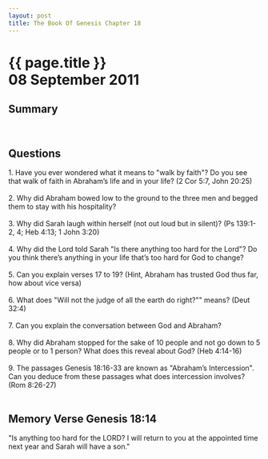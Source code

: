 ```yaml
---
layout: post
title: The Book Of Genesis Chapter 18
---
```

<div class="main">
<div class="bluebox">
  <h1>
    {{ page.title }}
    <br/>
    08 September 2011
  </h1>
  <h2>
    Summary
  </h2>
  <p>
   &nbsp;
  </p>
</div>

<div class="bluebox">
  <h2>
    Questions
  </h2>
  <div class="question">
    1.  Have you ever wondered what it means to "walk by faith"? Do you see that walk of faith in Abraham’s life and in your life? (2 Cor 5:7, John 20:25)
  </div>
  <div class="answer">
    &nbsp;
  </div>
  <div class="question">
    2. Why did Abraham bowed low to the ground to the three men and begged them to stay with his hospitality?
  </div>
  <div class="answer">
    &nbsp;
  </div>
  <div class="question">
    3.  Why did Sarah laugh within herself (not out loud but in silent)? (Ps 139:1-2, 4; Heb 4:13; 1 John 3:20)
  </div>
  <div class="answer">
    &nbsp;
  </div>
  <div class="question">
    4. Why did the Lord told Sarah "Is there anything too hard for the Lord"? Do you think there’s anything in your life that’s too hard for God to change?
  </div>
  <div class="answer">
    &nbsp;
  </div>

  <div class="question">
    5.  Can you explain verses 17 to 19? (Hint, Abraham has trusted God thus far, how about vice versa)
  </div>
  <div class="answer">
    &nbsp;
  </div>
  <div class="question">
    6. What does "Will not the judge of all the earth do right?"" means? (Deut 32:4)
  </div>
  <div class="answer">
    &nbsp;
  </div>
  <div class="question">
    7. Can you explain the conversation between God and Abraham?
  </div>
  <div class="answer">
    &nbsp;
  </div>
  <div class="question">
    8. Why did Abraham stopped for the sake of 10 people and not go down to 5 people or to 1 person? What does this reveal about God? (Heb 4:14-16) 
  </div>
  <div class="answer">
    &nbsp;
  </div>
    <div class="question">
    9.  The passages Genesis 18:16-33 are known as  "Abraham’s Intercession". Can you deduce from these passages what does intercession involves? (Rom 8:26-27)
  </div>
  <div class="answer">
    &nbsp;
  </div>
</div>
<div class="bluebox">
  <h2>
    Memory Verse Genesis 18:14
  </h2>
  <p>
    "Is anything too hard for the LORD? I will return to  you at the appointed time next year and Sarah will have a son."
  </p>
</div>
</div>